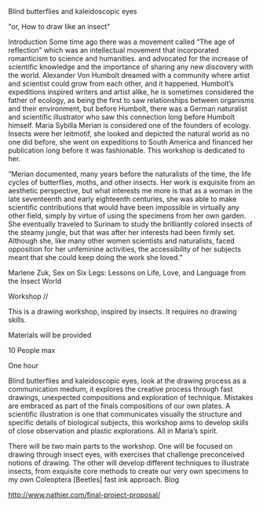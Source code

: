 Blind butterflies and kaleidoscopic eyes

"or, How to draw like an insect"




Introduction
Some time ago there was a movement called “The age of reflection” which was an intellectual movement that
incorporated romanticism to science and humanities. and advocated for the increase of scientific knowledge 
and the importance of sharing any new discovery with the world. Alexander Von Humbolt dreamed with a 
community where artist and scientist could grow from each other, and it happened. Humbolt’s expeditions 
inspired writers and artist alike, he is sometimes considered the father of ecology, as being the first to 
saw relationships between organisms and their environment, but before Humbolt, there was a German naturalist 
and scientific illustrator who saw this connection long before Humbolt himself. Maria Sybilla Merian is 
considered one of the founders of ecology. Insects were her leitmotif, she looked and depicted the natural 
world as no one did before, she went on expeditions to South America and financed her publication long before 
it was fashionable. This workshop is dedicated to her.

“Merian documented, many years before the naturalists of the time, the life cycles of butterflies, moths, and 
other insects. Her work is exquisite from an aesthetic perspective, but what interests me more is that as a 
woman in the late seventeenth and early eighteenth centuries, she was able to make scientific contributions 
that would have been impossible in virtually any other field, simply by virtue of using the specimens from her 
own garden. She eventually traveled to Surinam to study the brilliantly colored insects of the steamy jungle, 
but that was after her interests had been firmly set. Although she, like many other women scientists and 
naturalists, faced opposition for her unfeminine activities, the accessibility of her subjects meant that she 
could keep doing the work she loved.” 

Marlene Zuk, 
Sex on Six Legs: Lessons on Life, Love, and Language from the Insect World



Workshop 
//


This is a drawing workshop, inspired by insects. It requires no drawing skills.

Materials will be provided

10 People max

One hour


Blind butterflies and kaleidoscopic eyes, look at the drawing process as a communication medium, it explores 
the creative process through fast drawings, unexpected compositions and exploration of technique. Mistakes 
are embraced as part of the finals compositions of our own plates. A scientific illustration is one that 
communicates visually the structure and specific details of biological subjects, this workshop aims to 
develop skills of close observation and plastic explorations. All in Maria’s spirit.

There will be two main parts to the workshop. One will be focused on drawing through insect eyes, with 
exercises that challenge preconceived notions of drawing. The other will develop different techniques to 
illustrate insects, from exquisite core methods to create our very own specimens to my own Coleoptera [Beetles] 
fast ink approach.
Blog 

http://www.nathier.com/final-project-proposal/
